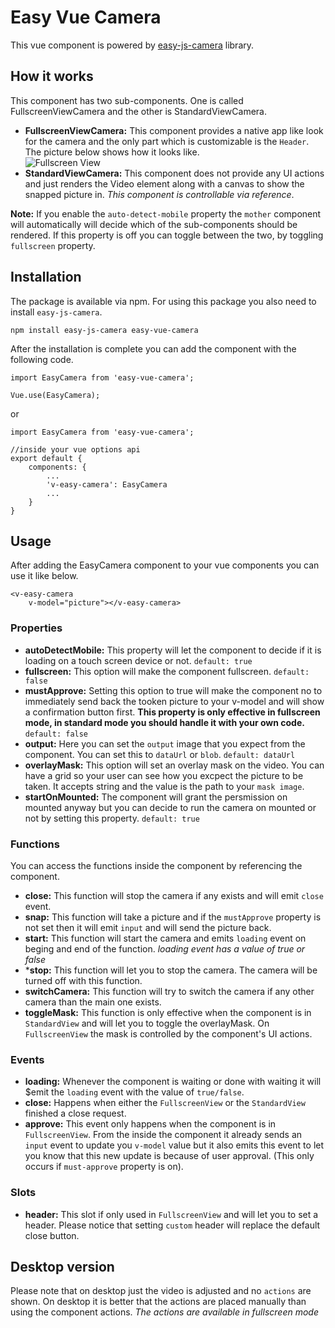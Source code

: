 # Easy Vue Camera

This vue component is powered by <a href="https://github.com/farhadnowzari/easy-js-camera">easy-js-camera</a> library.

## How it works
This component has two sub-components. One is called FullscreenViewCamera and the other is StandardViewCamera.
* **FullscreenViewCamera:** This component provides a native app like look for the camera and the only part which is customizable is the `Header`. The picture below shows how it looks like. <br>
![Fullscreen View](https://github.com/farhadnowzari/easy-vue-camera/blob/main/doc/easy_vue_camera_fullscreen.jpg?raw=true)
* **StandardViewCamera:** This component does not provide any UI actions and just renders the Video element along with a canvas to show the snapped picture in. *This component is controllable via reference*.

**Note:** If you enable the `auto-detect-mobile` property the `mother` component will automatically will decide which of the sub-components should be rendered. If this property is off you can toggle between the two, by toggling `fullscreen` property.



## Installation
The package is available via npm. For using this package you also need to install `easy-js-camera`.
```
npm install easy-js-camera easy-vue-camera
```
After the installation is complete you can add the component with the following code.
```
import EasyCamera from 'easy-vue-camera';

Vue.use(EasyCamera);
```
or
```
import EasyCamera from 'easy-vue-camera';

//inside your vue options api
export default {
    components: {
        ...
        'v-easy-camera': EasyCamera
        ...
    }
}
```
## Usage
After adding the EasyCamera component to your vue components you can use it like below.
```
<v-easy-camera
    v-model="picture"></v-easy-camera>
```

### Properties
* **autoDetectMobile:** This property will let the component to decide if it is loading on a touch screen device or not. `default: true`
* **fullscreen:** This option will make the component fullscreen. `default: false`
* **mustApprove:** Setting this option to true will make the component no to immediately send back the tooken picture to your v-model and will show a confirmation button first. **This property is only effective in fullscreen mode, in standard mode you should handle it with your own code.** `default: false`
* **output:** Here you can set the `output` image that you expect from the component. You can set this to `dataUrl` or `blob`. `default: dataUrl`
* **overlayMask:** This option will set an overlay mask on the video. You can have a grid so your user can see how you excpect the picture to be taken. It accepts string and the value is the path to your `mask image`.
* **startOnMounted:** The component will grant the persmission on mounted anyway but you can decide to run the camera on mounted or not by setting this property. `default: true`
### Functions
You can access the functions inside the component by referencing the component.

* **close:** This function will stop the camera if any exists and will emit `close` event.
* **snap:** This function will take a picture and if the `mustApprove` property is not set then it will emit `input` and will send the picture back.
* **start:** This function will start the camera and emits `loading` event on beging and end of the function. *loading event has a value of true or false*
* ***stop:** This function will let you to stop the camera. The camera will be turned off with this function.
* **switchCamera:** This function will try to switch the camera if any other camera than the main one exists.
* **toggleMask:** This function is only effective when the component is in `StandardView` and will let you to toggle the overlayMask. On `FullscreenView` the mask is controlled by the component's UI actions.

### Events
* **loading:** Whenever the component is waiting or done with waiting it will $emit the `loading` event with the value of `true/false`.
* **close:** Happens when either the `FullscreenView` or the `StandardView` finished a close request.
* **approve:** This event only happens when the component is in `FullscreenView`. From the inside the component it already sends an `input` event to update you `v-model` value but it also emits this event to let you know that this new update is because of user approval. (This only occurs if `must-approve` property is on).

### Slots

* **header:** This slot if only used in `FullscreenView` and will let you to set a header. Please notice that setting `custom` header will replace the default close button.

## Desktop version
Please note that on desktop just the video is adjusted and no `actions` are shown. On desktop it is better that the actions are placed manually than using the component actions. *The actions are available in fullscreen mode*